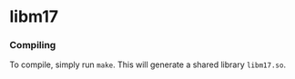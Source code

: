 # libm17

### Compiling

To compile, simply run `make`. This will generate a shared library `libm17.so`.
